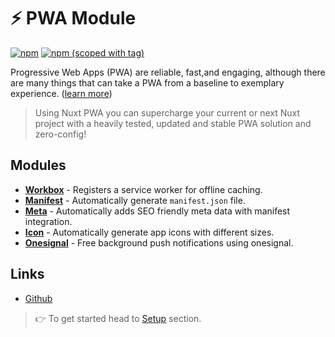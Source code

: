 # ⚡ PWA Module

[![npm](https://img.shields.io/npm/dt/@nuxtjs/pwa.svg?style=flat-square)](https://www.npmjs.com/package/@nuxtjs/pwa)
[![npm (scoped with tag)](https://img.shields.io/npm/v/@nuxtjs/pwa/latest.svg?style=flat-square)](https://www.npmjs.com/package/@nuxtjs/pwa)

Progressive Web Apps (PWA) are reliable, fast,and engaging, although there are many things that can take a PWA from a baseline to exemplary experience. ([learn more](https://developers.google.com/web/progressive-web-apps))

> Using Nuxt PWA you can supercharge your current or next Nuxt project with a heavily tested, updated and stable PWA solution and zero-config!

## Modules

- [**Workbox**](./modules/workbox.md) - Registers a service worker for offline caching.
- [**Manifest**](./modules/manifest.md) - Automatically generate `manifest.json` file.
- [**Meta**](./modules/meta.md) - Automatically adds SEO friendly meta data with manifest integration.
- [**Icon**](./modules/icon.md) - Automatically generate app icons with different sizes.
- [**Onesignal**](./modules/onesignal.md) - Free background push notifications using onesignal.


## Links

* [Github](https://github.com/nuxt-community/pwa-module)


> 👉 To get started head to [Setup](setup.md) section.
